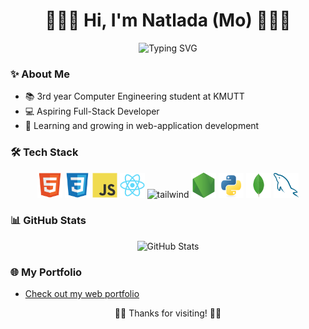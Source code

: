 <h1 align="center">👩🏼‍💻 Hi, I'm Natlada (Mo) 🧚🏻‍♀️</h1>
<p align="center">
    <img src="https://readme-typing-svg.herokuapp.com?font=Fira+Code&pause=1000&color=94DEDB&center=true&vCenter=true&width=435&lines=Computer+Engineering%2C+KMUTT;Crafting+Full-Stack+experiences+%F0%9F%8E%A8;Code+%7C+Create+%7C+Innovate+%E2%9C%A8;Full-Stack+Developer+%F0%9F%9A%80" alt="Typing SVG" />
</p>

### ✨ About Me
- 📚 3rd year Computer Engineering student at KMUTT
- 💻 Aspiring Full-Stack Developer
- 🌱 Learning and growing in web-application development

### 🛠️ Tech Stack
<p align="center">
  <!-- Frontend -->
  <img src="https://raw.githubusercontent.com/devicons/devicon/master/icons/html5/html5-original.svg" alt="html5" width="40" height="40"/>
  <img src="https://raw.githubusercontent.com/devicons/devicon/master/icons/css3/css3-original.svg" alt="css3" width="40" height="40"/>
  <img src="https://raw.githubusercontent.com/devicons/devicon/master/icons/javascript/javascript-original.svg" alt="javascript" width="40" height="40"/>
  <img src="https://raw.githubusercontent.com/devicons/devicon/master/icons/react/react-original.svg" alt="react" width="40" height="40"/>
  <img src="https://www.vectorlogo.zone/logos/tailwindcss/tailwindcss-icon.svg" alt="tailwind" width="40" height="40"/>
  <!-- Backend -->
  <img src="https://raw.githubusercontent.com/devicons/devicon/master/icons/nodejs/nodejs-original.svg" alt="nodejs" width="40" height="40"/>
  <img src="https://raw.githubusercontent.com/devicons/devicon/master/icons/python/python-original.svg" alt="python" width="40" height="40"/>
  <!-- Database -->
  <img src="https://raw.githubusercontent.com/devicons/devicon/master/icons/mongodb/mongodb-original.svg" alt="mongodb" width="40" height="40"/>
  <img src="https://raw.githubusercontent.com/devicons/devicon/master/icons/mysql/mysql-original.svg" alt="mysql" width="40" height="40"/>
</p>

### 📊 GitHub Stats
<p align="center">
  <img src="https://github-readme-stats.vercel.app/api?username=mmoladaa&show_icons=true&theme=tokyonight" alt="GitHub Stats" />
</p>

### 🌐 My Portfolio
- [Check out my web portfolio](https://natlada-simasathien-portfolio.vercel.app/)

<p align="center">🙏🏻 Thanks for visiting! 🙏🏻</p>
